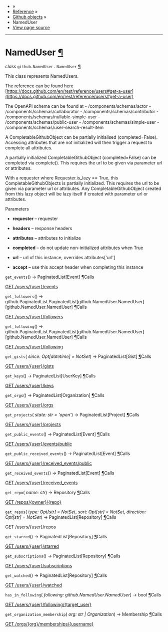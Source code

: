 - »
- [Reference](https://pygithub.readthedocs.io/en/stable/reference.html) »
- [Github objects](https://pygithub.readthedocs.io/en/stable/github_objects.html) »
- NamedUser
- [View page source](https://pygithub.readthedocs.io/en/stable/_sources/github_objects/NamedUser.rst.txt)

* * *

# NamedUser [¶](https://pygithub.readthedocs.io/en/stable/github_objects/NamedUser.html\#nameduser "Permalink to this headline")

_class_ `github.NamedUser.` `NamedUser` [¶](https://pygithub.readthedocs.io/en/stable/github_objects/NamedUser.html#github.NamedUser.NamedUser "Permalink to this definition")

This class represents NamedUsers.

The reference can be found here
[https://docs.github.com/en/rest/reference/users#get-a-user](https://docs.github.com/en/rest/reference/users#get-a-user)

The OpenAPI schema can be found at
\- /components/schemas/actor
\- /components/schemas/collaborator
\- /components/schemas/contributor
\- /components/schemas/nullable-simple-user
\- /components/schemas/public-user
\- /components/schemas/simple-user
\- /components/schemas/user-search-result-item

A CompletableGithubObject can be partially initialised (completed=False). Accessing attributes that are not
initialized will then trigger a request to complete all attributes.

A partially initialized CompletableGithubObject (completed=False) can be completed
via complete(). This requires the url to be given via parameter url or attributes.

With a requester where Requester.is\_lazy == True, this CompletableGithubObjects is
partially initialized. This requires the url to be given via parameter url or attributes.
Any CompletableGithubObject created from this lazy object will be lazy itself if created with
parameter url or attributes.

Parameters

- **requester** – requester

- **headers** – response headers

- **attributes** – attributes to initialize

- **completed** – do not update non-initialized attributes when True

- **url** – url of this instance, overrides attributes\['url'\]

- **accept** – use this accept header when completing this instance


`get_events`() → PaginatedList\[Event\] [¶](https://pygithub.readthedocs.io/en/stable/github_objects/NamedUser.html#github.NamedUser.NamedUser.get_events "Permalink to this definition")Calls

[GET /users/{user}/events](https://docs.github.com/en/rest/reference/activity#events)

`get_followers`() → github.PaginatedList.PaginatedList\[github.NamedUser.NamedUser\]\[github.NamedUser.NamedUser\] [¶](https://pygithub.readthedocs.io/en/stable/github_objects/NamedUser.html#github.NamedUser.NamedUser.get_followers "Permalink to this definition")Calls

[GET /users/{user}/followers](https://docs.github.com/en/rest/reference/users#followers)

`get_following`() → github.PaginatedList.PaginatedList\[github.NamedUser.NamedUser\]\[github.NamedUser.NamedUser\] [¶](https://pygithub.readthedocs.io/en/stable/github_objects/NamedUser.html#github.NamedUser.NamedUser.get_following "Permalink to this definition")Calls

[GET /users/{user}/following](https://docs.github.com/en/rest/reference/users#followers)

`get_gists`( _since: Opt\[datetime\] = NotSet_) → PaginatedList\[Gist\] [¶](https://pygithub.readthedocs.io/en/stable/github_objects/NamedUser.html#github.NamedUser.NamedUser.get_gists "Permalink to this definition")Calls

[GET /users/{user}/gists](https://docs.github.com/en/rest/reference/gists)

`get_keys`() → PaginatedList\[UserKey\] [¶](https://pygithub.readthedocs.io/en/stable/github_objects/NamedUser.html#github.NamedUser.NamedUser.get_keys "Permalink to this definition")Calls

[GET /users/{user}/keys](https://docs.github.com/en/rest/reference/users#create-a-public-ssh-key-for-the-authenticated-user)

`get_orgs`() → PaginatedList\[Organization\] [¶](https://pygithub.readthedocs.io/en/stable/github_objects/NamedUser.html#github.NamedUser.NamedUser.get_orgs "Permalink to this definition")Calls

[GET /users/{user}/orgs](https://docs.github.com/en/rest/reference/orgs)

`get_projects`( _state: str = 'open'_) → PaginatedList\[Project\] [¶](https://pygithub.readthedocs.io/en/stable/github_objects/NamedUser.html#github.NamedUser.NamedUser.get_projects "Permalink to this definition")Calls

[GET /users/{user}/projects](https://docs.github.com/en/rest/reference/projects#list-user-projects)

`get_public_events`() → PaginatedList\[Event\] [¶](https://pygithub.readthedocs.io/en/stable/github_objects/NamedUser.html#github.NamedUser.NamedUser.get_public_events "Permalink to this definition")Calls

[GET /users/{user}/events/public](https://docs.github.com/en/rest/reference/activity#events)

`get_public_received_events`() → PaginatedList\[Event\] [¶](https://pygithub.readthedocs.io/en/stable/github_objects/NamedUser.html#github.NamedUser.NamedUser.get_public_received_events "Permalink to this definition")Calls

[GET /users/{user}/received\_events/public](https://docs.github.com/en/rest/reference/activity#events)

`get_received_events`() → PaginatedList\[Event\] [¶](https://pygithub.readthedocs.io/en/stable/github_objects/NamedUser.html#github.NamedUser.NamedUser.get_received_events "Permalink to this definition")Calls

[GET /users/{user}/received\_events](https://docs.github.com/en/rest/reference/activity#events)

`get_repo`( _name: str_) → Repository [¶](https://pygithub.readthedocs.io/en/stable/github_objects/NamedUser.html#github.NamedUser.NamedUser.get_repo "Permalink to this definition")Calls

[GET /repos/{owner}/{repo}](https://docs.github.com/en/rest/reference/repos)

`get_repos`( _type: Opt\[str\] = NotSet_, _sort: Opt\[str\] = NotSet_, _direction: Opt\[str\] = NotSet_) → PaginatedList\[Repository\] [¶](https://pygithub.readthedocs.io/en/stable/github_objects/NamedUser.html#github.NamedUser.NamedUser.get_repos "Permalink to this definition")Calls

[GET /users/{user}/repos](https://docs.github.com/en/rest/reference/repos)

`get_starred`() → PaginatedList\[Repository\] [¶](https://pygithub.readthedocs.io/en/stable/github_objects/NamedUser.html#github.NamedUser.NamedUser.get_starred "Permalink to this definition")Calls

[GET /users/{user}/starred](https://docs.github.com/en/rest/reference/activity#starring)

`get_subscriptions`() → PaginatedList\[Repository\] [¶](https://pygithub.readthedocs.io/en/stable/github_objects/NamedUser.html#github.NamedUser.NamedUser.get_subscriptions "Permalink to this definition")Calls

[GET /users/{user}/subscriptions](https://docs.github.com/en/rest/reference/activity#watching)

`get_watched`() → PaginatedList\[Repository\] [¶](https://pygithub.readthedocs.io/en/stable/github_objects/NamedUser.html#github.NamedUser.NamedUser.get_watched "Permalink to this definition")Calls

[GET /users/{user}/watched](https://docs.github.com/en/rest/reference/activity#starring)

`has_in_following`( _following: github.NamedUser.NamedUser_) → bool [¶](https://pygithub.readthedocs.io/en/stable/github_objects/NamedUser.html#github.NamedUser.NamedUser.has_in_following "Permalink to this definition")Calls

[GET /users/{user}/following/{target\_user}](https://docs.github.com/en/rest/reference/users#check-if-a-user-follows-another-user)

`get_organization_membership`( _org: str \| Organization_) → Membership [¶](https://pygithub.readthedocs.io/en/stable/github_objects/NamedUser.html#github.NamedUser.NamedUser.get_organization_membership "Permalink to this definition")Calls

[GET /orgs/{org}/memberships/{username}](https://docs.github.com/en/rest/reference/orgs#check-organization-membership-for-a-user)